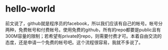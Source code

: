 # hello-world

 前文说了，github就是程序员的facebook，所以我们应该有自己的帐号。帐号分两种，免费帐号和付费帐号。使用免费的github，所有的repo都要是public且有300M容量的限制；若希望有private的repo，则需要付费才可。本着自由交流的态度，还是申请一个免费的帐号吧。这个流程很容易，我就不多说了。
